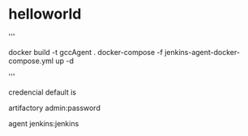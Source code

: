# helloworld

'''

docker build -t gccAgent .
docker-compose -f jenkins-agent-docker-compose.yml up -d

'''

credencial default is

artifactory
admin:password

agent
jenkins:jenkins
